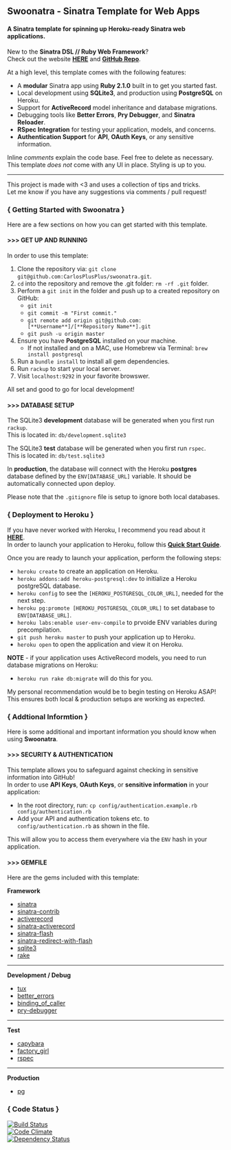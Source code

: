 ## Swoonatra - Sinatra Template for Web Apps

#### A Sinatra template for spinning up Heroku-ready Sinatra web applications.
 
New to the **Sinatra DSL // Ruby Web Framework**?  
Check out the website **[HERE](http://www.sinatrarb.com/)** and **[GitHub Repo](https://github.com/sinatra/sinatra)**.

At a high level, this template comes with the following features:  

- A **modular** Sinatra app using **Ruby 2.1.0** built in to get you started fast. 
- Local development using **SQLite3**, and production using **PostgreSQL** on Heroku.
- Support for **ActiveRecord** model inheritance and database migrations.
- Debugging tools like **Better Errors**, **Pry Debugger**, and **Sinatra Reloader**.
- **RSpec Integration** for testing your application, models, and concerns.
- **Authentication Support** for **API**, **OAuth Keys**, or any sensitive information.

Inline *comments* explain the code base. Feel free to delete as necessary.  
This template *does not* come with any UI in place. Styling is up to you.

---

This project is made with <3 and uses a collection of tips and tricks.  
Let me know if you have any suggestions via comments / pull request!

### { Getting Started with Swoonatra }

Here are a few sections on how you can get started with this template.

#### >>> GET UP AND RUNNING

In order to use this template:

1.  Clone the repository via: `git clone git@github.com:CarlosPlusPlus/swoonatra.git`.
2.  `cd` into the repository and remove the .git folder: `rm -rf .git` folder.
3.  Perform a `git init` in the folder and push up to a created repository on GitHub:
	- `git init`
	- `git commit -m "First commit."`
	- `git remote add origin git@github.com:[**Username**]/[**Repository Name**].git`
	- `git push -u origin master`
4.  Ensure you have **PostgreSQL** installed on your machine.
	- If not installed and on a MAC, use Homebrew via Terminal: `brew install postgresql`
5. Run a `bundle install` to install all gem dependencies.
6. Run `rackup` to start your local server.
7. Visit `localhost:9292` in your favorite browswer.

All set and good to go for local development!

#### >>> DATABASE SETUP

The SQLite3 **development** database will be generated when you first run `rackup`.  
This is located in: `db/development.sqlite3`

The SQLite3 **test** database will be generated when you first run `rspec`.  
This is located in: `db/test.sqlite3`

In **production**, the database will connect with the Heroku **postgres** database defined by the `ENV[DATABASE_URL]` variable. It should be automatically connected upon deploy.

Please note that the `.gitignore` file is setup to ignore both local databases.

### { Deployment to Heroku }

If you have never worked with Heroku, I recommend you read about it **[HERE](https://devcenter.heroku.com/articles/getting-started-with-ruby)**.  
In order to launch your application to Heroku, follow this **[Quick Start Guide](https://devcenter.heroku.com/articles/quickstart)**.

Once you are ready to launch your application, perform the following steps:

- `heroku create` to create an application on Heroku.
- `heroku addons:add heroku-postgresql:dev` to initialize a Heroku postgreSQL database.
- `heroku config` to see the `[HEROKU_POSTGRESQL_COLOR_URL]`, needed for the next step.
- `heroku pg:promote [HEROKU_POSTGRESQL_COLOR_URL]` to set database to `ENV[DATABASE_URL]`.
- `heroku labs:enable user-env-compile` to prvoide ENV variables during precompilation.
- `git push heroku master` to push your application up to Heroku.
- `heroku open` to open the application and view it on Heroku.

**NOTE** - if your application uses ActiveRecord models, you need to run database migrations on Heroku:  

- `heroku run rake db:migrate` will do this for you.

My personal recommendation would be to begin testing on Heroku ASAP!  
This ensures both local & production setups are working as expected.


### { Addtional Informtion }

Here is some additional and important information you should know when using **Swoonatra**.

#### >>> SECURITY & AUTHENTICATION

This template allows you to safeguard against checking in sensitive information into GitHub!   
In order to use **API Keys**, **OAuth Keys**, or **sensitive information** in your application:

- In the root directory, run: `cp config/authentication.example.rb config/authentication.rb`
- Add your API and authentication tokens etc. to `config/authentication.rb` as shown in the file.

This will allow you to access them everywhere via the `ENV` hash in your application.


#### >>> GEMFILE

Here are the gems included with this template:

**Framework**  

- [sinatra](http://www.sinatrarb.com/)
- [sinatra-contrib](https://github.com/sinatra/sinatra-contrib)
- [activerecord](http://guides.rubyonrails.org/active_record_querying.html)
- [sinatra-activerecord](https://github.com/bmizerany/sinatra-activerecord)
- [sinatra-flash](https://github.com/SFEley/sinatra-flash)
- [sinatra-redirect-with-flash](https://github.com/vast/sinatra-redirect-with-flash)
- [sqlite3](https://github.com/luislavena/sqlite3-ruby)
- [rake](http://rake.rubyforge.org/)

---

**Development / Debug**  

- [tux](https://github.com/cldwalker/tux)
- [better_errors](https://github.com/charliesome/better_errors)
- [binding_of_caller](https://github.com/banister/binding_of_caller)
- [pry-debugger](https://github.com/nixme/pry-debugger)

---

**Test**

- [capybara](www.test.com)
- [factory_girl](www.test.com)
- [rspec](www.test.com)

---

**Production**  

- [pg](https://github.com/ged/ruby-pg)

### { Code Status }

[![Build Status](https://travis-ci.org/CarlosPlusPlus/swoonatra.png?branch=master)](https://travis-ci.org/CarlosPlusPlus/swoonatra)    
[![Code Climate](https://codeclimate.com/github/CarlosPlusPlus/swoonatra.png)](https://codeclimate.com/github/CarlosPlusPlus/swoonatra)  
[![Dependency Status](https://gemnasium.com/CarlosPlusPlus/swoonatra.png)](https://gemnasium.com/CarlosPlusPlus/swoonatra)
